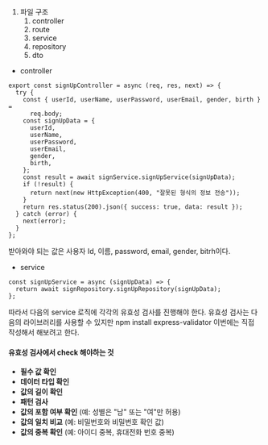 1. 파일 구조 
	1. controller
	2. route
	3. service
	4. repository
	5. dto
- controller
```
export const signUpController = async (req, res, next) => {
  try {
    const { userId, userName, userPassword, userEmail, gender, birth } =
      req.body;
    const signUpData = {
      userId,
      userName,
      userPassword,
      userEmail,
      gender,
      birth,
    };
    const result = await signService.signUpService(signUpData);
    if (!result) {
      return next(new HttpException(400, "잘못된 형식의 정보 전송"));
    }
    return res.status(200).json({ success: true, data: result });
  } catch (error) {
    next(error);
  }
};
```
받아와야 되는 값은 사용자 Id, 이름, password, email, gender, bitrh이다.
- service
```
const signUpService = async (signUpData) => {
  return await signRepository.signUpRepository(signUpData);
};
```
따라서 다음의 service 로직에 각각의 유효성 검사를 진행해야 한다.
유효성 검사는 다음의 라이브러리를 사용할 수 있지만 npm install express-validator
이번에는 직접 작성해서 해보려고 한다.

#### 유효성 검사에서 check 해야하는 것
- **필수 값 확인**
- **데이터 타입 확인**
- **값의 길이 확인**
- **패턴 검사**
- **값의 포함 여부 확인** (예: 성별은 "남" 또는 "여"만 허용)
- **값의 일치 비교** (예: 비밀번호와 비밀번호 확인 값)
- **값의 중복 확인** (예: 아이디 중복, 휴대전화 번호 중복)